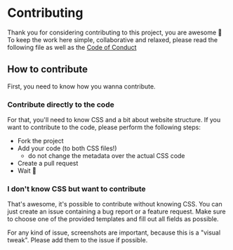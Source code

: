 # Contributing

Thank you for considering contributing to this project, you are awesome 🎉
To keep the work here simple, collaborative and relaxed, please read the following file as well as the [Code of Conduct](https://github.com/adrianbaumgart/spotify-web-light/blob/master/CODE_OF_CONDUCT.md)

## How to contribute

First, you need to know how you wanna contribute.

### Contribute directly to the code

For that, you'll need to know CSS and a bit about website structure. If you want to contribute to the code, please perform the following steps:

- Fork the project
- Add your code (to both CSS files!)
  - do not change the metadata over the actual CSS code
- Create a pull request
- Wait 🎉

### I don't know CSS but want to contribute

That's awesome, it's possible to contribute without knowing CSS. You can just create an issue containing a bug report or a feature request. Make sure to choose one of the provided templates and fill out all fields as possible.

For any kind of issue, screenshots are important, because this is a "visual tweak". Please add them to the issue if possible.
